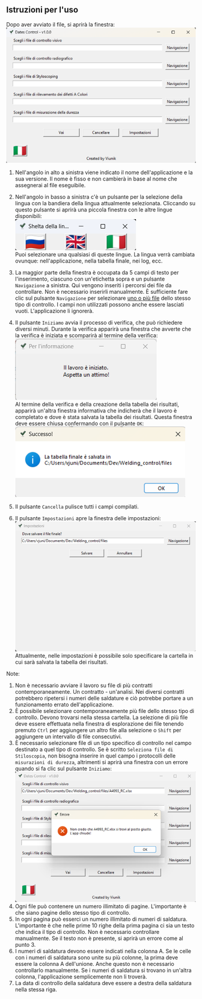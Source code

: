 ## Istruzioni per l'uso

Dopo aver avviato il file, si aprirà la finestra:<br>
![alt text](images/it/image-1.png)<br>

1. Nell'angolo in alto a sinistra viene indicato il nome dell'applicazione e la sua versione. Il nome è fisso e non cambierà in base al nome che assegnerai al file eseguibile.
2. Nell'angolo in basso a sinistra c'è un pulsante per la selezione della lingua con la bandiera della lingua attualmente selezionata. Cliccando su questo pulsante si aprirà una piccola finestra con le altre lingue disponibili:<br>
![alt text](images/it/image-2.png)<br>
Puoi selezionare una qualsiasi di queste lingue. La lingua verrà cambiata ovunque: nell'applicazione, nella tabella finale, nei log, ecc.
3. La maggior parte della finestra è occupata da 5 campi di testo per l'inserimento, ciascuno con un'etichetta sopra e un pulsante `Navigazione` a sinistra. Qui vengono inseriti i percorsi dei file da controllare. Non è necessario inserirli manualmente. È sufficiente fare clic sul pulsante `Navigazione` per selezionare <u>uno o più file</u> dello stesso tipo di controllo. I campi non utilizzati possono anche essere lasciati vuoti. L'applicazione li ignorerà.
4. Il pulsante `Iniziamo` avvia il processo di verifica, che può richiedere diversi minuti. Durante la verifica apparirà una finestra che avverte che la verifica è iniziata e scomparirà al termine della verifica:<br>
![alt text](images/it/image-3.png)<br>
Al termine della verifica e della creazione della tabella dei risultati, apparirà un'altra finestra informativa che indicherà che il lavoro è completato e dove è stata salvata la tabella dei risultati. Questa finestra deve essere chiusa confermando con il pulsante `OK`:<br>
![alt text](images/it/image-4.png)<br>

5. Il pulsante `Cancella` pulisce tutti i campi compilati.
6. Il pulsante `Impostazioni` apre la finestra delle impostazioni:<br>
![alt text](images/it/image-5.png)<br>
Attualmente, nelle impostazioni è possibile solo specificare la cartella in cui sarà salvata la tabella dei risultati.

Note:

1. Non è necessario avviare il lavoro su file di più contratti contemporaneamente. Un contratto - un'analisi. Nei diversi contratti potrebbero ripetersi i numeri delle saldature e ciò potrebbe portare a un funzionamento errato dell'applicazione.
2. È possibile selezionare contemporaneamente più file dello stesso tipo di controllo. Devono trovarsi nella stessa cartella. La selezione di più file deve essere effettuata nella finestra di esplorazione dei file tenendo premuto `Ctrl` per aggiungere un altro file alla selezione o `Shift` per aggiungere un intervallo di file consecutivi.
3. È necessario selezionare file di un tipo specifico di controllo nel campo destinato a quel tipo di controllo. Se è scritto `Seleziona file di Stiloscopia`, non bisogna inserire in quel campo i protocolli delle `misurazioni di durezza`, altrimenti si aprirà una finestra con un errore quando si fa clic sul pulsante `Iniziamo`:<br>
![alt text](images/it/image-6.png)
4. Ogni file può contenere un numero illimitato di pagine. L'importante è che siano pagine dello stesso tipo di controllo.
5. In ogni pagina può esserci un numero illimitato di numeri di saldatura. L'importante è che nelle prime 10 righe della prima pagina ci sia un testo che indica il tipo di controllo. Non è necessario controllare manualmente. Se il testo non è presente, si aprirà un errore come al punto 3.
6. I numeri di saldatura devono essere indicati nella colonna A. Se le celle con i numeri di saldatura sono unite su più colonne, la prima deve essere la colonna A dell'unione. Anche questo non è necessario controllarlo manualmente. Se i numeri di saldatura si trovano in un'altra colonna, l'applicazione semplicemente non li troverà.
7. La data di controllo della saldatura deve essere a destra della saldatura nella stessa riga.
